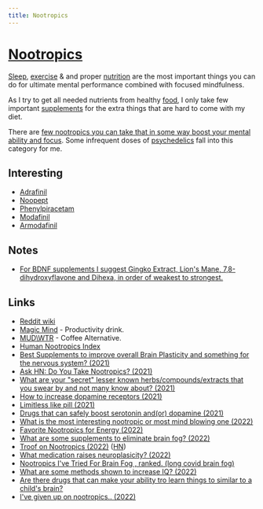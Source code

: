 ```yaml
---
title: Nootropics
---
```


# [Nootropics](http://en.wikipedia.org/wiki/Nootropic)

[Sleep](../sleep/sleep.md), [exercise](../fitness/fitness.md) & and proper [nutrition](../health/nutrition/nutrition.md) are the most important things you can do for ultimate mental performance combined with focused mindfulness. 

As I try to get all needed nutrients from healthy [food](../health/nutrition/foods.md), I only take few important [supplements](../health/nutrition/supplements.md) for the extra things that are hard to come with my diet.

There are [few nootropics you can take that in some way boost your mental ability and focus](https://www.reddit.com/r/Nootropics/comments/ub5i2d/what_is_the_most_interesting_nootropic_or_most/). Some infrequent doses of [psychedelics](psychedelics/psychedelics.md) fall into this category for me.

## Interesting

- [Adrafinil](https://psychonautwiki.org/wiki/Adrafinil)
- [Noopept](https://psychonautwiki.org/wiki/Noopept)
- [Phenylpiracetam](https://psychonautwiki.org/wiki/Phenylpiracetam)
- [Modafinil](https://psychonautwiki.org/wiki/Modafinil)
- [Armodafinil](https://psychonautwiki.org/wiki/Armodafinil)

## Notes

- [For BDNF supplements I suggest Gingko Extract, Lion's Mane, 7,8-dihydroxyflavone and Dihexa, in order of weakest to strongest.](https://www.reddit.com/r/Nootropics/comments/vrjti6/are_there_drugs_that_can_make_your_ability_tro/)

## Links

- [Reddit wiki](https://www.reddit.com/r/Nootropics/wiki/index)
- [Magic Mind](https://magicmind.co/) - Productivity drink.
- [MUD\WTR](https://mudwtr.com/) - Coffee Alternative.
- [Human Nootropics Index](https://www.reddit.com/r/Nootropics/comments/j2bq25/update_ive_crawled_the_entire_pubmed_database_and/)
- [Best Supplements to improve overall Brain Plasticity and something for the nervous system? (2021)](https://www.reddit.com/r/Nootropics/comments/lg8ibi/best_supplements_to_improve_overall_brain/)
- [Ask HN: Do You Take Nootropics? (2021)](https://news.ycombinator.com/item?id=26287437)
- [What are your "secret" lesser known herbs/compounds/extracts that you swear by and not many know about? (2021)](https://www.reddit.com/r/Nootropics/comments/m32fui/what_are_your_secret_lesser_known/)
- [How to increase dopamine receptors (2021)](https://www.reddit.com/r/Nootropics/comments/o5iibc/how_to_increase_dopamine_receptors/)
- [Limitless like pill (2021)](https://www.reddit.com/r/researchchemicals/comments/q5fe9l/if_you_were_to_submit_your_combination_of_drugs/)
- [Drugs that can safely boost serotonin and(or) dopamine (2021)](https://www.reddit.com/r/researchchemicals/comments/qknegv/are_there_any_research_chems_or_drugs_in_general/)
- [What is the most interesting nootropic or most mind blowing one (2022)](https://www.reddit.com/r/Nootropics/comments/ub5i2d/what_is_the_most_interesting_nootropic_or_most/)
- [Favorite Nootropics for Energy (2022)](https://www.reddit.com/r/Nootropics/comments/ucpfz3/favorite_nootropics_for_energy/)
- [What are some supplements to eliminate brain fog? (2022)](https://www.reddit.com/r/Nootropics/comments/us2qgr/what_are_some_supplements_to_eliminate_brain_fog/)
- [Troof on Nootropics (2022)](https://astralcodexten.substack.com/p/link-troof-on-nootropics?s=r) ([HN](https://news.ycombinator.com/item?id=31424905))
- [What medication raises neuroplasicity? (2022)](https://www.reddit.com/r/Nootropics/comments/vf03lu/what_medication_raises_neuroplasicity/)
- [Nootropics I've Tried For Brain Fog , ranked. (long covid brain fog)](https://www.reddit.com/r/Nootropics/comments/vjnbqc/nootropics_ive_tried_for_brain_fog_ranked_long/)
- [What are some methods shown to increase IQ? (2022)](https://www.reddit.com/r/Nootropics/comments/vqh9z7/what_are_some_methods_shown_to_increase_iq/)
- [Are there drugs that can make your ability tro learn things to similar to a child's brain?](https://www.reddit.com/r/Nootropics/comments/vrjti6/are_there_drugs_that_can_make_your_ability_tro/)
- [I've given up on nootropics.. (2022)](https://www.reddit.com/r/Nootropics/comments/wlugd2/ive_given_up_on_nootropics/)
